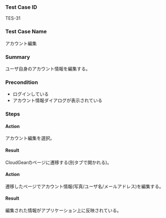 ### Test Case ID
TES-31

### Test Case Name
アカウント編集

### Summary
ユーザ自身のアカウント情報を編集する。

### Precondition
* ログインしている
* アカウント情報ダイアログが表示されている

### Steps

#### Action
アカウント編集を選択。
#### Result
CloudGearのページに遷移する(別タブで開かれる)。

#### Action
遷移したページでアカウント情報(写真/ユーザ名/メールアドレス)を編集する。
#### Result
編集された情報がアプリケーション上に反映されている。
